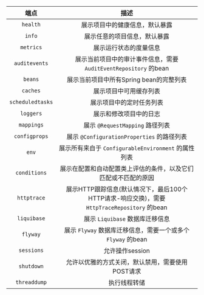 端点             | 描述
:---:|:---:
`health`         | 展示项目中的健康信息，默认暴露
`info`           | 展示任意的项目信息，默认暴露
`metrics`        | 展示运行状态的度量信息
`auditevents`    | 展示当前项目中的审计事件信息，需要 `AuditEventRepository` 的bean
`beans`          | 展示当前项目中所有Spring bean的完整列表
`caches`         | 展示项目中可用缓存列表
`scheduledtasks` | 展示项目中的定时任务列表
`loggers`        | 展示和修改项目中的日志
`mappings`       | 展示 `@RequestMapping` 路径列表
`configprops`    | 展示 `@ConfigurationProperties` 的路径列表
`env`            | 展示所有来自于 `ConfigurableEnvironment` 的属性列表
`conditions`     | 展示在配置和自动配置类上评估的条件，以及它们匹配或不匹配的原因
`httptrace`      | 展示HTTP跟踪信息(默认情况下，最后100个HTTP请求-响应交换)，需要 `HttpTraceRepository` 的bean
`liquibase`      | 展示 `Liquibase` 数据库迁移信息
`flyway`         | 展示 `Flyway` 数据库迁移信息，需要一个或多个 `Flyway` 的bean
`sessions`       | 允许操作session
`shutdown`       | 允许以优雅的方式关闭，默认禁用，需要使用POST请求
`threaddump`     | 执行线程转储